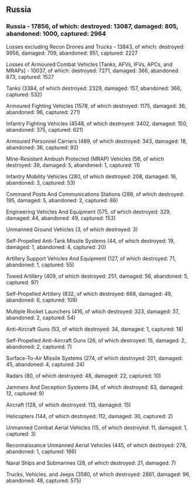 
 
 ## Russia
 
 ### Russia - 17856, of which: destroyed: 13087, damaged: 805, abandoned: 1000, captured: 2964

 Losses excluding Recon Drones and Trucks - 13843, of which: destroyed: 9956, damaged: 709, abandoned: 951, captured: 2227

 Losses of Armoured Combat Vehicles [Tanks, AFVs, IFVs, APCs, and MRAPs] - 10037, of which: destroyed: 7271, damaged: 366, abandoned: 873, captured: 1527

 

 

 Tanks (3384, of which destroyed: 2329, damaged: 157, abandoned: 366, captured: 532)

 Armoured Fighting Vehicles (1578, of which destroyed: 1175, damaged: 36, abandoned: 96, captured: 271)

 Infantry Fighting Vehicles (4548, of which destroyed: 3402, damaged: 150, abandoned: 375, captured: 621)

 Armoured Personnel Carriers (489, of which destroyed: 343, damaged: 18, abandoned: 36, captured: 92)

 Mine-Resistant Ambush Protected (MRAP) Vehicles (56, of which destroyed: 39, damaged: 5, abandoned: 1, captured: 11)

 Infantry Mobility Vehicles (280, of which destroyed: 208, damaged: 16, abandoned: 3, captured: 53)

 Command Posts And Communications Stations (288, of which destroyed: 195, damaged: 5, abandoned: 2, captured: 86)

 Engineering Vehicles And Equipment (575, of which destroyed: 329, damaged: 44, abandoned: 49, captured: 153)

 Unmanned Ground Vehicles (3, of which destroyed: 3)

 Self-Propelled Anti-Tank Missile Systems (44, of which destroyed: 19, damaged: 1, abandoned: 4, captured: 20)

 Artillery Support Vehicles And Equipment (127, of which destroyed: 71, abandoned: 1, captured: 55)

 Towed Artillery (409, of which destroyed: 251, damaged: 56, abandoned: 5, captured: 97)

 Self-Propelled Artillery (832, of which destroyed: 668, damaged: 49, abandoned: 6, captured: 109)

 Multiple Rocket Launchers (416, of which destroyed: 323, damaged: 37, abandoned: 2, captured: 54)

 Anti-Aircraft Guns (53, of which destroyed: 34, damaged: 1, captured: 18)

 Self-Propelled Anti-Aircraft Guns (26, of which destroyed: 15, damaged: 2, abandoned: 2, captured: 7)

 Surface-To-Air Missile Systems (274, of which destroyed: 201, damaged: 45, abandoned: 4, captured: 24)

 Radars (80, of which destroyed: 48, damaged: 22, captured: 10)

 Jammers And Deception Systems (84, of which destroyed: 63, damaged: 12, captured: 9)

 Aircraft (128, of which destroyed: 113, damaged: 15)

 Helicopters (144, of which destroyed: 112, damaged: 30, captured: 2)

 Unmanned Combat Aerial Vehicles (15, of which destroyed: 11, damaged: 1, captured: 3)

 Reconnaissance Unmanned Aerial Vehicles (445, of which destroyed: 278, abandoned: 1, captured: 166)

 Naval Ships and Submarines (28, of which destroyed: 21, damaged: 7)

 Trucks, Vehicles, and Jeeps (3580, of which destroyed: 2861, damaged: 96, abandoned: 48, captured: 575)

